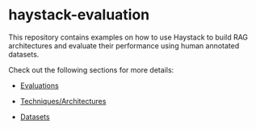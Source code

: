 # haystack-evaluation

This repository contains examples on how to use Haystack to build RAG architectures and evaluate their performance using human annotated datasets.


Check out the following sections for more details:


- [Evaluations](evaluations/README.md)

- [Techniques/Architectures](evaluations/architectures/README.md)

- [Datasets](datasets/README.md)
